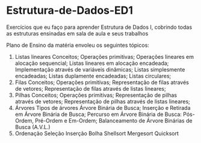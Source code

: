 # Estrutura-de-Dados-ED1
Exercícios que eu faço para aprender Estrutura de Dados I, cobrindo todas as estruturas ensinadas em sala de aula e seus trabalhos

Plano de Ensino da matéria envoleu os seguintes tópicos:
1. Listas lineares
Conceitos;
Operações primitivas;
Operações lineares em alocação sequencial;
Listas lineares em alocação encadeada;
Implementação através de variáveis dinâmicas;
Listas simplesmente encadeadas;
Listas duplamente encadeadas;
Listas circulares;
2. Filas
Conceitos;
Operações primitivas;
Representação de filas através de vetores;
Representação de filas através de listas lineares;
3. Pilhas
Conceitos;
Operações primitivas;
Representação de pilhas através de vetores;
Representação de pilhas através de listas lineares;
4. Árvores
Tipos de árvores
Árvore Binária de Busca;
Inserção e Retirada em Árvore Binária de Busca;
Percurso em Árvore Binária de Busca: Pós-Ordem, Pré-Ordem e Em-Ordem;
Balanceamento de Árvore Binárias de Busca (A.V.L.)
5. Ordenação
Seleção
Inserção
Bolha
Shellsort
Mergesort
Quicksort
